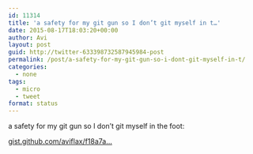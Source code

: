 ```yaml
---
id: 11314
title: 'a safety for my git gun so I don’t git myself in t…'
date: 2015-08-17T18:03:20+00:00
author: Avi
layout: post
guid: http://twitter-633398732587945984-post
permalink: /post/a-safety-for-my-git-gun-so-i-dont-git-myself-in-t/
categories:
  - none
tags:
  - micro
  - tweet
format: status
---
```

a safety for my git gun so I don’t git myself in the foot:

[gist.github.com/aviflax/f18a7a…](https://gist.github.com/aviflax/f18a7a67ac13d114a71b)
